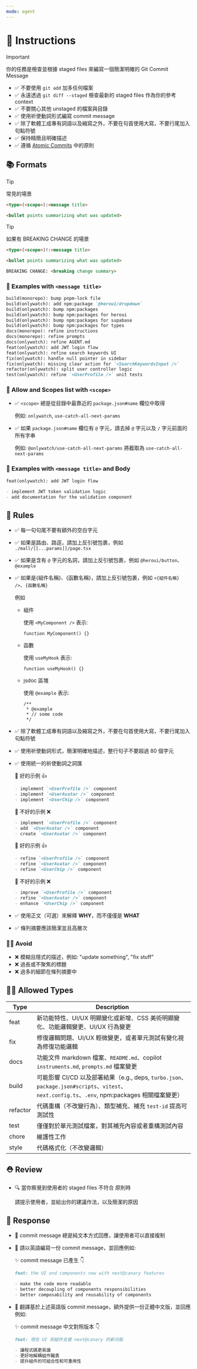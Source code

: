 ```yaml
---
mode: agent
---
```


# 💬 Instructions

> [!IMPORTANT]
>
> 你的任務是檢查並根據 staged files 來編寫一個簡潔明確的 Git Commit Message

- ✅ 不要使用 `git add` 加多任何檔案
- ✅ 永遠透過 `git diff --staged` 檢查最新的 staged files 作為你的參考 context
- ✅ 不要關心其他 unstaged 的檔案與目錄
- ✅ 使用祈使動詞形式編寫 commit message
- ✅ 除了軟體工成專有詞語以及縮寫之外，不要在句首使用大寫，不要行尾加入句點符號
- ✅ 保持精簡且明確描述
- ✅ 遵循 [Atomic Commits](../wiki/atomic-commits-rules.md) 中的原則

## 📚 Formats

> [!TIP]
>
> 常見的場景

```md
<type>(<scope>):<message title>

<bullet points summarizing what was updated>
```

> [!TIP]
>
> 如果有 BREAKING CHANGE 的場景

```md
<type>(<scope>)!:<message title>

<bullet points summarizing what was updated>

BREAKING CHANGE: <breaking change summary>
```

### 📖 Examples with `<message title>`

```md
build(monorepo): bump pnpm-lock file
build(onlywatch): add npm:package `@heroui/dropdown`
build(onlywatch): bump npm:packages
build(onlywatch): bump npm:packages for heroui
build(onlywatch): bump npm:packages for supabase
build(onlywatch): bump npm:packages for types
docs(monorepo): refine instructions
docs(monorepo): refine prompts
docs(onlywatch): refine AGENT.md
feat(onlywatch): add JWT login flow
feat(onlywatch): refine search keywords UI
fix(onlywatch): handle null pointer in sidebar
fix(onlywatch): missing clear action for `<SearchKeywordsInput />`
refactor(onlywatch): split user controller logic
test(onlywatch): refine `<UserProfile />` unit tests
```

### 📖 Allow and Scopes list with `<scope>`

- ✅ `<scope>` 總是從目錄中最靠近的 `package.json#name` 欄位中取得

  例如: `onlywatch`, `use-catch-all-next-params`

- ✅ 如果 `package.json#name` 欄位有 `@` 字元，請去掉 `@` 字元以及 `/` 字元前面的所有字串

  例如: `@onlywatch/use-catch-all-next-params` 將截取為 `use-catch-all-next-params`

### 📖 Examples with `<message title>` and Body

```md
feat(onlywatch): add JWT login flow

- implement JWT token validation logic
- add documentation for the validation component
```

## 🫡 Rules

- ✅ 每一句句尾不要有額外的空白字元
- ✅ 如果是路由、路逕，請加上反引號包裹，例如 `./mall/[[...params]]/page.tsx`
- ✅ 如果是含有 `@` 字元的名詞，請加上反引號包裹，例如 `@heroui/button`、`@example`
- ✅ 如果是{組件名稱}、{函數名稱}，請加上反引號包裹，例如 `<{組件名稱} />`、`{函數名稱}`

  例如

  - 組件

    使用 `<MyComponent />` 表示:

    ```tsx
    function MyComponent() {}
    ```

  - 函數

    使用 `useMyHook` 表示:

    ```tsx
    function useMyHook() {}
    ```

  - jsdoc 區塊

    使用 `@example` 表示:

    ```tsx
    /**
     * @example
     * // some code
     */
    ```

- ✅ 除了軟體工成專有詞語以及縮寫之外，不要在句首使用大寫，不要行尾加入句點符號
- ✅ 使用祈使動詞形式，簡潔明確地描述，整行句子不要超過 80 個字元
- ✅ 使用統一的祈使動詞之詞匯

  💬 好的示例 👍

  ```md
  - implement `<UserProfile />` component
  - implement `<UserAvatar />` component
  - implement `<UserChip />` component
  ```

  💬 不好的示例 ❌

  ```md
  - implement `<UserProfile />` component
  - add `<UserAvatar />` component
  - create `<UserAvatar />` component
  ```

  💬 好的示例 👍

  ```md
  - refine `<UserProfile />` component
  - refine `<UserAvatar />` component
  - refine `<UserChip />` component
  ```

  💬 不好的示例 ❌

  ```md
  - improve `<UserProfile />` component
  - refine `<UserAvatar />` component
  - enhance `<UserChip />` component
  ```

- ✅ 使用正文（可選）來解釋 **WHY**，而不僅僅是 **WHAT**
- ✅ 條列摘要應該簡潔並且高層次

### 🙅‍♂️ Avoid

- ❌ 模糊且隱式的描述，例如: "update something", "fix stuff"
- ❌ 過長或不聚焦的標題
- ❌ 過多的細節在條列摘要中

## 🙆‍♂️ Allowed Types

| Type     | Description                                                                                                                                    |
| -------- | ---------------------------------------------------------------------------------------------------------------------------------------------- |
| feat     | 新功能特性、UI/UX 明顯變化或新增、CSS 美術明顯變化、功能邏輯變更、UI/UX 行為變更                                                               |
| fix      | 修復邏輯問題、UI/UX 輕微變更，或者單元測試有變化視為修復功能邏輯                                                                               |
| docs     | 功能文件 markdown 檔案、`README.md`、copilot `instruments.md`, `prompts.md` 檔案變更                                                           |
| build    | 可能影響 CI/CD 以及部署結果（e.g., deps, `turbo.json`、`package.json#scripts`、`vitest`、`next.config.ts`、`.env`, npm:packages 相關檔案變更） |
| refactor | 代碼重構（不改變行為）、類型補充、補充 `test-id` 提高可測試性                                                                                  |
| test     | 僅僅對於單元測試檔案，對其補充內容或者重構測試內容                                                                                             |
| chore    | 維護性工作                                                                                                                                     |
| style    | 代碼格式化（不改變邏輯）                                                                                                                       |

## ⛑️ Review

- 🔍 當你察覺到使用者的 staged files 不符合 [](../wiki/atomic-commits-rules.md) 原則時

  請提示使用者，並給出你的建議作法，以及簡潔的原因

## 🤖 Response

- 🫡 commit message 總是純文本方式回應，讓使用者可以直接複制

- 🔋 請以英語編寫一份 commit message，並回應例如:

  ✨ commit message 已產生 👇

  ```md
  feat: the UI and components now with next@canary features

  - make the code more readable
  - better decoupling of components responsibilities
  - better composability and reusability of components
  ```

- 👀 翻譯基於上述英語版 commit message，額外提供一份正體中文版，並回應例如:

  ✨ commit message 中文對照版本 👇

  ```md
  feat: 現在 UI 和組件支援 next@canary 的新功能

  - 讓程式碼更易讀
  - 更好地解耦組件職責
  - 提升組件的可組合性和可重用性
  ```
